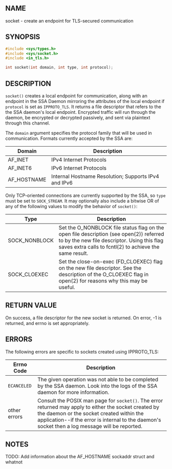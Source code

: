 ## NAME

socket - create an endpoint for TLS-secured communication

## SYNOPSIS

```c
#include <sys/types.h>
#include <sys/socket.h>
#include <in_tls.h>

int socket(int domain, int type, int protocol);
```

## DESCRIPTION

`socket()` creates a local endpoint for communication, along with an endpoint 
in the SSA Daemon mirroring the attributes of the local endpoint if `protocol` 
is set as `IPPROTO_TLS`. It returns a file descriptor that refers to the the 
SSA daemon's local endpoint. Encrypted traffic will run through the daemon, 
be encrypted or decrypted passively, and sent via plaintext through this 
channel.

The `domain` argument specifies the protocol family that will be used in 
communication. Formats currently accepted by the SSA are:

  Domain     |    Description
-------------|---------------------------
 AF_INET     |   IPv4 Internet Protocols
 AF_INET6    |   IPv6 Internet Protocols
 AF_HOSTNAME |   Internal Hostname Resolution; Supports IPv4 and IPv6

Only TCP-oriented connections are currently supported by the SSA, so `type` 
must be set to `SOCK_STREAM`. It may optionally also include a bitwise OR of 
any of the following values to modify the behavior of `socket()`:

Type           | Description
---------------|---------------------------
SOCK_NONBLOCK  | Set the O_NONBLOCK file status flag on the open file description (see open(2)) referred to by the new file descriptor.  Using this flag saves extra calls to fcntl(2) to achieve the same result.
SOCK_CLOEXEC   | Set the close-on-exec (FD_CLOEXEC) flag on the new file descriptor.  See the description of the O_CLOEXEC flag in open(2) for reasons why this may be useful.

## RETURN VALUE
On success, a file descriptor for the new socket is returned.  On error, -1 
is returned, and errno is set appropriately.

## ERRORS
The following errors are specific to sockets created using IPPROTO_TLS:

  Errno Code   |   Description
  -------------|---------------
  `ECANCELED`  | The given operation was not able to be completed by the SSA daemon. Look into the logs of the SSA daemon for more information.
  other errors | Consult the POSIX man page for `socket()`. The error returned may apply to either the socket created by the daemon or the socket created within the application--if the error is internal to the daemon's socket then a log message will be reported.

## NOTES
TODO: Add information about the AF_HOSTNAME sockaddr struct and whatnot